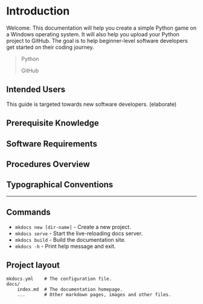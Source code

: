# Introduction

Welcome. This documentation will help you create a simple Python game on a Windows operating system. It will also help you upload your Python project to GitHub. The goal is to help beginner-level software developers get started on their coding journey.

> Python
>
> GitHub

## Intended Users

This guide is targeted towards new software developers. (elaborate)

## Prerequisite Knowledge

## Software Requirements

## Procedures Overview

## Typographical Conventions

---

## Commands

-   `mkdocs new [dir-name]` - Create a new project.
-   `mkdocs serve` - Start the live-reloading docs server.
-   `mkdocs build` - Build the documentation site.
-   `mkdocs -h` - Print help message and exit.

## Project layout

    mkdocs.yml    # The configuration file.
    docs/
        index.md  # The documentation homepage.
        ...       # Other markdown pages, images and other files.
